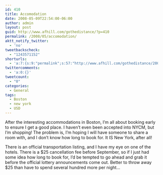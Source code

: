 ```yaml
---
id: 410
title: Accomodation
date: 2008-05-09T22:54:00-06:00
author: admin
layout: post
guid: http://www.afhill.com/gothedistance/?p=410
permalink: /2008/05/accomodation/
aktt_notify_twitter:
  - 'no'
tweetbackscheck:
  - "1243571152"
shorturls:
  - 'a:7:{s:9:"permalink";s:57:"http://www.afhill.com/gothedistance/2008/05/accomodation/";s:7:"tinyurl";s:25:"http://tinyurl.com/lohdho";s:4:"isgd";s:17:"http://is.gd/IIMk";s:5:"bitly";s:20:"http://bit.ly/12sLUP";s:5:"snipr";s:22:"http://snipr.com/izp7b";s:5:"snurl";s:22:"http://snurl.com/izp7b";s:7:"snipurl";s:24:"http://snipurl.com/izp7b";}'
twittercomments:
  - 'a:0:{}'
tweetcount:
  - "0"
categories:
  - General
tags:
  - Boston
  - new york
  - USD
---
```

After the interesting accommodations in Boston, I&#8217;m all about booking early to ensure I get a good place. I haven&#8217;t even been accepted into NYCM, but I&#8217;m shopping! The problem is, I&#8217;m hoping I will have someone to share a room with, and I don&#8217;t know how long to book for. It IS New York, after all! 

There is an official transportation listing, and I have my eye on one of the hotels. There is a $25 cancellation fee before September, so if I just had some idea how long to book for, I&#8217;d be tempted to go ahead and grab it before the official lottery announcements come out. Better to throw away $25 than have to spend several hundred more per night&#8230;